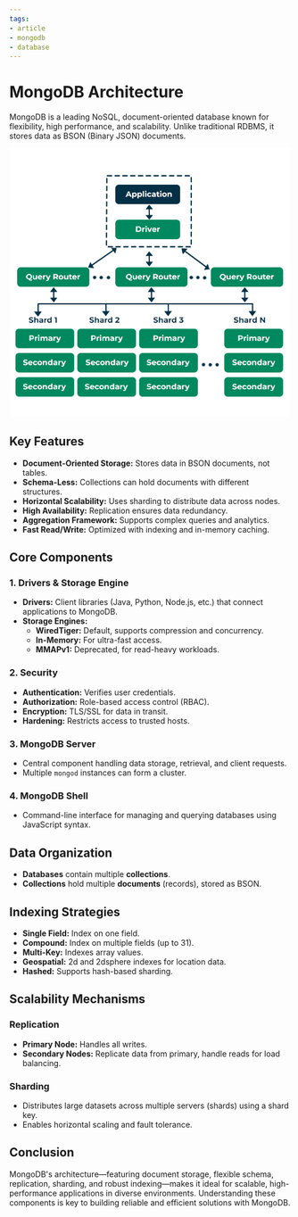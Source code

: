 ```yaml
---
tags:
- article
- mongodb
- database
---
```


# MongoDB Architecture

MongoDB is a leading NoSQL, document-oriented database known for flexibility, high performance, and scalability. Unlike traditional RDBMS, it stores data as BSON (Binary JSON) documents.

![mongodb architecture scheme](.img/mongodb-architecture.png)

## Key Features

- **Document-Oriented Storage:** Stores data in BSON documents, not tables.
- **Schema-Less:** Collections can hold documents with different structures.
- **Horizontal Scalability:** Uses sharding to distribute data across nodes.
- **High Availability:** Replication ensures data redundancy.
- **Aggregation Framework:** Supports complex queries and analytics.
- **Fast Read/Write:** Optimized with indexing and in-memory caching.

## Core Components

### 1. Drivers & Storage Engine
- **Drivers:** Client libraries (Java, Python, Node.js, etc.) that connect applications to MongoDB.
- **Storage Engines:** 
  - **WiredTiger:** Default, supports compression and concurrency.
  - **In-Memory:** For ultra-fast access.
  - **MMAPv1:** Deprecated, for read-heavy workloads.

### 2. Security
- **Authentication:** Verifies user credentials.
- **Authorization:** Role-based access control (RBAC).
- **Encryption:** TLS/SSL for data in transit.
- **Hardening:** Restricts access to trusted hosts.

### 3. MongoDB Server
- Central component handling data storage, retrieval, and client requests.
- Multiple `mongod` instances can form a cluster.

### 4. MongoDB Shell
- Command-line interface for managing and querying databases using JavaScript syntax.

## Data Organization

- **Databases** contain multiple **collections**.
- **Collections** hold multiple **documents** (records), stored as BSON.

## Indexing Strategies

- **Single Field:** Index on one field.
- **Compound:** Index on multiple fields (up to 31).
- **Multi-Key:** Indexes array values.
- **Geospatial:** 2d and 2dsphere indexes for location data.
- **Hashed:** Supports hash-based sharding.

## Scalability Mechanisms

### Replication
- **Primary Node:** Handles all writes.
- **Secondary Nodes:** Replicate data from primary, handle reads for load balancing.

### Sharding
- Distributes large datasets across multiple servers (shards) using a shard key.
- Enables horizontal scaling and fault tolerance.

## Conclusion

MongoDB's architecture—featuring document storage, flexible schema, replication, sharding, and robust indexing—makes it ideal for scalable, high-performance applications in diverse environments. Understanding these components is key to building reliable and efficient solutions with MongoDB.